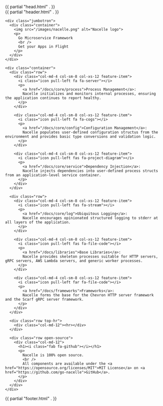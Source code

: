 <!DOCTYPE html>

<html lang="en">
{{ partial "head.html" . }}

<body>
  <div id="site-wrapper">
    {{ partial "header.html" . }}

    <div class="jumbotron">
      <div class="container">
        <img src="/images/nacelle.png" alt="Nacelle logo">
        <p>
          Go Microservice Framework
          <br />
          Get your Apps in Flight
        </p>
      </div>
    </div>

    <div class="container">
      <div class="row">
        <div class="col-md-4 col-sm-8 col-xs-12 feature-item">
          <i class="icon pull-left fa fa-server"></i>
          <p>
            <a href="/docs/core/process">Process Management</a>:
            Nacelle initializes and monitors internal processes, ensuring the application continues to report healthy.
          </p>
        </div>

        <div class="col-md-4 col-sm-8 col-xs-12 feature-item">
          <i class="icon pull-left fa fa-cogs"></i>
          <p>
            <a href="/docs/core/config">Configuration Management</a>:
            Nacelle populates user-defined configuration structus from the environment and provides basic type conversions and validation logic.
          </p>
        </div>

        <div class="col-md-4 col-sm-8 col-xs-12 feature-item">
          <i class="icon pull-left fas fa-project-diagram"></i>
          <p>
            <a href="/docs/core/service">Dependency Injection</a>:
            Nacelle injects dependencies into user-defined process structs from an application-level service container.
          </p>
        </div>
      </div>

      <div class="row">
        <div class="col-md-4 col-sm-8 col-xs-12 feature-item">
          <i class="icon pull-left fas fa-stream"></i>
          <p>
            <a href="/docs/core/log">Ubiquitous Logging</a>:
            Nacelle encourages opinionated structured logging to stderr at all layers of the application.
          </p>
        </div>

        <div class="col-md-4 col-sm-8 col-xs-12 feature-item">
          <i class="icon pull-left fas fa-file-code"></i>
          <p>
            <a href="/docs/libraries">Base Libraries</a>:
            Nacelle provides skeleton processes suitable for HTTP servers, gRPC servers, AWS Lambda servers, and generic worker processes.
          </p>
        </div>

        <div class="col-md-4 col-sm-8 col-xs-12 feature-item">
          <i class="icon pull-left far fa-file-code"></i>
          <p>
            <a href="/docs/frameworks">Frameworks</a>:
            Nacelle forms the base for the Chevron HTTP server framework and the Scarf gRPC server framework.
          </p>
        </div>
      </div>

      <div class="row top-hr">
        <div class="col-md-12"><hr></div>
      </div>

      <div class="row open-source">
        <div class="col-md-12">
          <h1><i class="fab fa-github"></i></h1>
          <p>
            Nacelle is 100% open source.
            <br />
            All components are available under the <a href="https://opensource.org/licenses/MIT">MIT License</a> on <a href="https://github.com/go-nacelle">GitHub</a>.
          </p>
        </div>
      </div>
    </div>
  </div>

  {{ partial "footer.html" . }}
</body>
</html>
